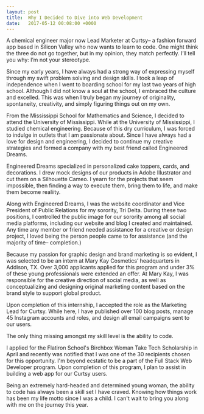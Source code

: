 ```yaml
---
layout: post
title:  Why I Decided to Dive into Web Development
date:   2017-05-12 00:08:00 +0000
---
```



A chemical engineer major now Lead Marketer at Curtsy– a fashion forward app based in Silicon Valley who now wants to learn to code. One might think the three do not go together, but in my opinion, they match perfectly. I’ll tell you why: I’m not your stereotype.

Since my early years, I have always had a strong way of expressing myself through my swift problem solving and design skills. I took a leap of independence when I went to boarding school for my last two years of high school. Although I did not know a soul at the school, I embraced the culture and excelled. This was when I truly began my journey of originality, spontaneity, creativity, and simply figuring things out on my own. 

From the Mississippi School for Mathematics and Science, I decided to attend the University of Mississippi. While at the University of Mississippi, I studied chemical engineering. Because of this dry curriculum, I was forced to indulge in outlets that I am passionate about. Since I have always had a love for design and engineering, I decided to continue my creative strategies and formed a company with my best friend called Engineered Dreams. 

Engineered Dreams specialized in personalized cake toppers, cards, and decorations. I drew mock designs of our products in Adobe Illustrator and cut them on a Silhouette Cameo. I yearn for the projects that seem impossible, then finding a way to execute them, bring them to life, and make them become realiity. 

Along with Engineered Dreams, I was the website coordinator and Vice President of Public Relations for my sorority, Tri Delta. During these two positions, I controlled the public image for our sorority among all social media platforms, including our website and blog I created and maintained. Any time any member or friend needed assistance for a creative or design project, I loved being the person people came to for assistance (and the majority of time– completion.)

Because my passion for graphic design and brand marketing is so evident, I was selected to be an intern at Mary Kay Cosmetics’ headquarters in Addison, TX. Over 3,000 applicants applied for this program and under 3% of these young professionals were extended an offer. At Mary Kay, I was responsible for the creative direction of social media, as well as conceptualizing and designing original marketing content based on the brand style to support global product. 

Upon completion of this internship, I accepted the role as the Marketing Lead for Curtsy. While here, I have published over 100 blog posts, manage 45 Instagram accounts and roles, and design all email campaigns sent to our users.

The only thing missing amongst my skill level is the ability to code. 

I applied for the Flatiron School's Birchbox Woman Take Tech Scholarship in April and recently was notified that I was one of the 30 recipients chosen for this opportunity. I'm beyond ecstatic to be a part of the Full Stack Web Developer program. Upon completion of this program, I plan to assist in building a web app for our Curtsy users.

Being an extremely hard-headed and determined young woman, the ability to code has always been a skill set I have craved. Knowing how things work has been my life motto since I was a child. I can't wait to bring you along with me on the journey this year.
